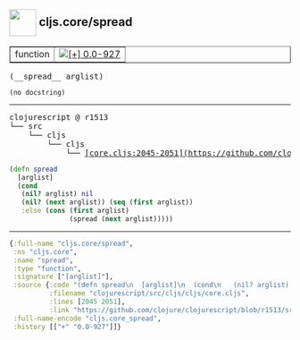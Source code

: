 ## <img width="48px" valign="middle" src="http://i.imgur.com/Hi20huC.png"> cljs.core/spread

 <table border="1">
<tr>
<td>function</td>
<td><a href="https://github.com/cljsinfo/api-refs/tree/0.0-927"><img valign="middle" alt="[+] 0.0-927" src="https://img.shields.io/badge/+-0.0--927-lightgrey.svg"></a> </td>
</tr>
</table>

 <samp>
(__spread__ arglist)<br>
</samp>

```
(no docstring)
```

---

 <pre>
clojurescript @ r1513
└── src
    └── cljs
        └── cljs
            └── <ins>[core.cljs:2045-2051](https://github.com/clojure/clojurescript/blob/r1513/src/cljs/cljs/core.cljs#L2045-L2051)</ins>
</pre>

```clj
(defn spread
  [arglist]
  (cond
   (nil? arglist) nil
   (nil? (next arglist)) (seq (first arglist))
   :else (cons (first arglist)
               (spread (next arglist)))))
```


---

```clj
{:full-name "cljs.core/spread",
 :ns "cljs.core",
 :name "spread",
 :type "function",
 :signature ["[arglist]"],
 :source {:code "(defn spread\n  [arglist]\n  (cond\n   (nil? arglist) nil\n   (nil? (next arglist)) (seq (first arglist))\n   :else (cons (first arglist)\n               (spread (next arglist)))))",
          :filename "clojurescript/src/cljs/cljs/core.cljs",
          :lines [2045 2051],
          :link "https://github.com/clojure/clojurescript/blob/r1513/src/cljs/cljs/core.cljs#L2045-L2051"},
 :full-name-encode "cljs.core_spread",
 :history [["+" "0.0-927"]]}

```
